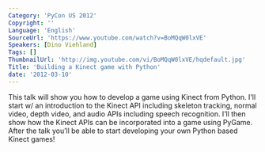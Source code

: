```yaml
---
Category: 'PyCon US 2012'
Copyright: ''
Language: 'English'
SourceUrl: 'https://www.youtube.com/watch?v=BoMQqW0lxVE'
Speakers: [Dino Viehland]
Tags: []
ThumbnailUrl: 'http://img.youtube.com/vi/BoMQqW0lxVE/hqdefault.jpg'
Title: 'Building a Kinect game with Python'
date: '2012-03-10'
---
```

This talk will show you how to develop a game using Kinect from Python. I'll
start w/ an introduction to the Kinect API including skeleton tracking, normal
video, depth video, and audio APIs including speech recognition. I’ll then
show how the Kinect APIs can be incorporated into a game using PyGame. After
the talk you’ll be able to start developing your own Python based Kinect
games!

